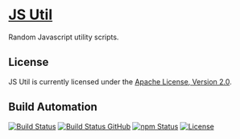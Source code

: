 # [JS Util](http://js-util.hive.pt)

Random Javascript utility scripts.

## License

JS Util is currently licensed under the [Apache License, Version 2.0](http://www.apache.org/licenses/).

## Build Automation

[![Build Status](https://app.travis-ci.com/hivesolutions/js_util.svg?branch=master)](https://travis-ci.com/github/hivesolutions/js_util)
[![Build Status GitHub](https://github.com/hivesolutions/js_util/workflows/Main%20Workflow/badge.svg)](https://github.com/hivesolutions/js_util/actions)
[![npm Status](https://img.shields.io/npm/v/hive-js-util.svg)](https://www.npmjs.com/package/hive-js-util)
[![License](https://img.shields.io/badge/license-Apache%202.0-blue.svg)](https://www.apache.org/licenses/)
